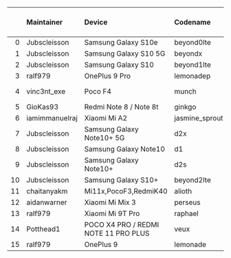 |    | Maintainer     | Device                               | Codename       |   Last Pex Version | Device Status   |
|---:|:---------------|:-------------------------------------|:---------------|-------------------:|:----------------|
|  0 | Jubscleisson   | Samsung Galaxy S10e                  | beyond0lte     |                5.5 | Active          |
|  1 | Jubscleisson   | Samsung Galaxy S10 5G                | beyondx        |                5.5 | Active          |
|  2 | Jubscleisson   | Samsung Galaxy S10                   | beyond1lte     |                5.5 | Active          |
|  3 | ralf979        | OnePlus 9 Pro                        | lemonadep      |                5.8 | Active          |
|  4 | vinc3nt_exe    | Poco F4                              | munch          |                5.7 | Not-Maintained  |
|  5 | GioKas93       | Redmi Note 8 / Note 8t               | ginkgo         |                5.8 | Active          |
|  6 | iamimmanuelraj | Xiaomi Mi A2                         | jasmine_sprout |                5.6 | In-Active       |
|  7 | Jubscleisson   | Samsung Galaxy Note10+ 5G            | d2x            |                5.5 | Active          |
|  8 | Jubscleisson   | Samsung Galaxy Note10                | d1             |                5.5 | Active          |
|  9 | Jubscleisson   | Samsung Galaxy Note10+               | d2s            |                5.5 | Active          |
| 10 | Jubscleisson   | Samsung Galaxy S10+                  | beyond2lte     |                5.5 | Active          |
| 11 | chaitanyakm    | Mi11x,PocoF3,RedmiK40                | alioth         |                5.8 | Active          |
| 12 | aidanwarner    | Xiaomi Mi Mix 3                      | perseus        |                5.8 | Active          |
| 13 | ralf979        | Xiaomi Mi 9T Pro                     | raphael        |                5.8 | Active          |
| 14 | Potthead1      | POCO X4 PRO / REDMI NOTE 11 PRO PLUS | veux           |                5.7 | Active          |
| 15 | ralf979        | OnePlus 9                            | lemonade       |                5.8 | Active          |